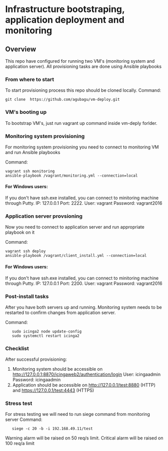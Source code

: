 # **Infrastructure bootstraping, application deployment and monitoring**

## Overview

This repo have configured for running two VM's (monitoring system and application server). All provisioning tasks are done using Ansible playbooks 

### From where to start

To start provisioning process this repo should be cloned locally.
Command:
```
git clone  https://github.com/agubagu/vm-deploy.git
```

### VM's booting up

To bootstrap VM's, just run vagrant up command inside vm-deply forlder.

### Monitoring system provisioning

For monitoring system provisioning you need to connect to monitoring VM and run Ansible playbooks

Command:
```
vagrant ssh monitoring
ansible-playbook /vagrant/monitoring.yml --connection=local
```
#### For Windows users: 
If you don't have ssh.exe installed, you can connect to minitoring machine through Putty.
IP: 127.0.0.1 Port: 2222. User: vagrant Password: vagrant2016

### Application server provsioning

Now you need to connect to application server and run appropriate playbook on it

Command:
```
vagrant ssh deploy
ansible-playbook /vagrant/client_install.yml --connection=local
```
#### For Windows users: 
If you don't have ssh.exe installed, you can connect to minitoring machine through Putty.
IP: 127.0.0.1 Port: 2200. User: vagrant Password: vagrant2016

### Post-install tasks

After you have both servers up and running. Monitoring system needs to be restarted to confirm changes from application server.

Command:
```
   sudo icinga2 node update-config
   sudo systemctl restart icinga2
```

### Checklist

After successful provisioning:

 1. Monitoring system should be accessible on http://127.0.0.1:8870/icingaweb2/authentication/login
	User: icingaadmin Password: icingaadmin
 2. Application should be accessible on http://127.0.0.1/test:8880 (HTTP) and https://127.0.0.1/test:4443 (HTTPS)
 
### Stress test
For stress testing we will need to run siege command from monitoring server
Command:
```
   siege -c 20 -b -i 192.168.49.11/test
```
Warning alarm will be raised on 50 req/s limit.
Critical alarm  will be raised on 100 req/a limit



 
 
 

